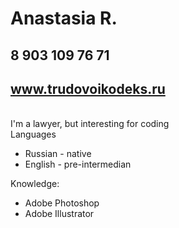 # Anastasia R.
## 8 903 109 76 71
## www.trudovoikodeks.ru
<br>I'm a lawyer, but interesting for coding
<br>Languages

* Russian - native 
* English - pre-intermedian

Knowledge:
* Adobe Photoshop
* Adobe Illustrator